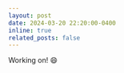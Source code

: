 ```yaml
---
layout: post
date: 2024-03-20 22:20:00-0400
inline: true
related_posts: false
---
```


Working on! :smile:
